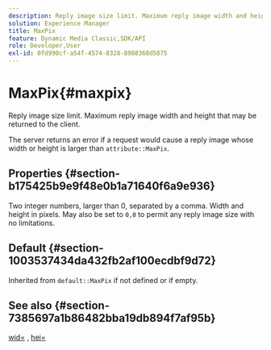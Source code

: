 ```yaml
---
description: Reply image size limit. Maximum reply image width and height that may be returned to the client.
solution: Experience Manager
title: MaxPix
feature: Dynamic Media Classic,SDK/API
role: Developer,User
exl-id: 0fd990cf-a54f-4574-8328-8988368d5875
---
```

# MaxPix{#maxpix}

Reply image size limit. Maximum reply image width and height that may be returned to the client.

The server returns an error if a request would cause a reply image whose width or height is larger than `attribute::MaxPix`.

## Properties {#section-b175425b9e9f48e0b1a71640f6a9e936}

Two integer numbers, larger than 0, separated by a comma. Width and height in pixels. May also be set to `0,0` to permit any reply image size with no limitations.

## Default {#section-1003537434da432fb2af100ecdbf9d72}

Inherited from `default::MaxPix` if not defined or if empty.

## See also {#section-7385697a1b86482bba19db894f7af95b}

[wid=](../../../../../is-api/http-ref/image-serving-api-ref/c-http-protocol-reference/c-command-reference/r-is-http-wid.md#reference-bfeadcb67bf4485f851eb21345527e47) , [hei=](../../../../../is-api/http-ref/image-serving-api-ref/c-http-protocol-reference/c-command-reference/r-is-http-hei.md#reference-6d6f556ccc0e4b98a815e8a5c1944a96)
